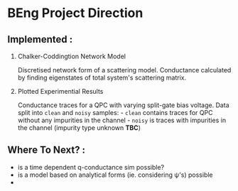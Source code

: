 # BEng Project Direction

## Implemented :

1. Chalker-Coddingtion Network Model

	Discretised network form of a scattering model.
	Conductance calculated by finding eigenstates of total system's scattering matrix.

2. Plotted Experimential Results

	Conductance traces for a QPC with varying split-gate bias voltage.
	Data split into `clean` and `noisy` samples:
		- `clean` contains traces for QPC without any impurities in the channel
		- `noisy` is traces with impurities in the channel (impurity type unknown **TBC**)

## Where To Next? :

- is a time dependent q-conductance sim possible?
- is a model based on analytical forms (ie. considering ψ's) possible
- 
